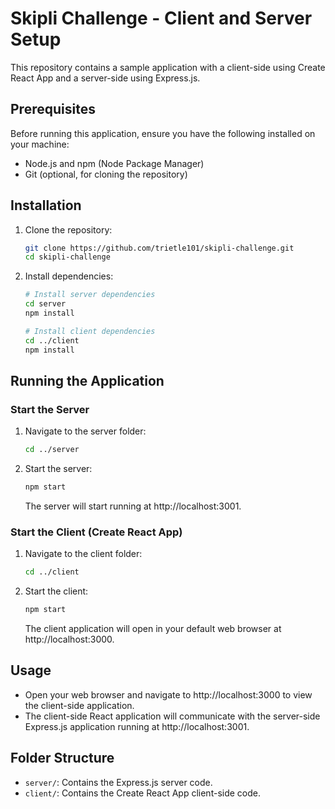 # Skipli Challenge - Client and Server Setup

This repository contains a sample application with a client-side using Create React App and a server-side using Express.js.

## Prerequisites

Before running this application, ensure you have the following installed on your machine:

- Node.js and npm (Node Package Manager)
- Git (optional, for cloning the repository)

## Installation

1. Clone the repository:
   ```bash
   git clone https://github.com/trietle101/skipli-challenge.git
   cd skipli-challenge
   ```

2. Install dependencies:
   ```bash
   # Install server dependencies
   cd server
   npm install

   # Install client dependencies
   cd ../client
   npm install
   ```

## Running the Application

### Start the Server

1. Navigate to the server folder:
   ```bash
   cd ../server
   ```

2. Start the server:
   ```bash
   npm start
   ```

   The server will start running at http://localhost:3001.

### Start the Client (Create React App)

1. Navigate to the client folder:
   ```bash
   cd ../client
   ```

2. Start the client:
   ```bash
   npm start
   ```

   The client application will open in your default web browser at http://localhost:3000.

## Usage

- Open your web browser and navigate to http://localhost:3000 to view the client-side application.
- The client-side React application will communicate with the server-side Express.js application running at http://localhost:3001.

## Folder Structure

- `server/`: Contains the Express.js server code.
- `client/`: Contains the Create React App client-side code.


